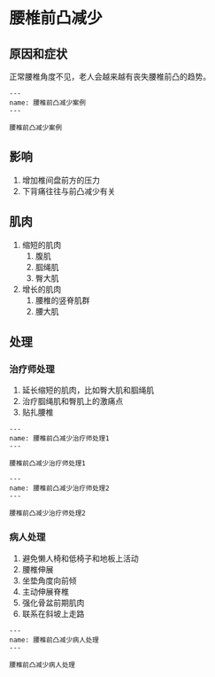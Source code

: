 # 腰椎前凸减少

## 原因和症状

正常腰椎角度不见，老人会越来越有丧失腰椎前凸的趋势。

```{figure} /_static/img/2022-02-02-18-59-59.png
---
name: 腰椎前凸减少案例
---

腰椎前凸减少案例
```

## 影响

1. 增加椎间盘前方的压力
2. 下背痛往往与前凸减少有关

## 肌肉

1. 缩短的肌肉
   1. 腹肌
   2. 腘绳肌
   3. 臀大肌
2. 增长的肌肉
   1. 腰椎的竖脊肌群
   2. 腰大肌

## 处理

### 治疗师处理

1. 延长缩短的肌肉，比如臀大肌和腘绳肌
2. 治疗腘绳肌和臀肌上的激痛点
3. 贴扎腰椎

```{figure} /_static/img/2022-02-02-19-03-27.png
---
name: 腰椎前凸减少治疗师处理1
---

腰椎前凸减少治疗师处理1
```

```{figure} /_static/img/2022-02-02-19-04-03.png
---
name: 腰椎前凸减少治疗师处理2
---

腰椎前凸减少治疗师处理2
```

### 病人处理

1. 避免懒人椅和低椅子和地板上活动
2. 腰椎伸展
3. 坐垫角度向前倾
4. 主动伸展脊椎
5. 强化骨盆前期肌肉
6. 联系在斜坡上走路

```{figure} /_static/img/2022-02-02-19-06-17.png
---
name: 腰椎前凸减少病人处理
---

腰椎前凸减少病人处理
```
